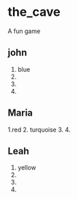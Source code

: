 # the_cave
A fun game

## john

1. blue
2.
3.
4.

## Maria

1.red
2. turquoise
3.
4.

## Leah

1. yellow
2.
3.
4.



